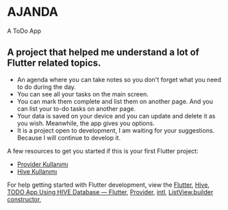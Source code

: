 # AJANDA

A ToDo App

## A project that helped me understand a lot of Flutter related topics.

- An agenda where you can take notes so you don't forget what you need to do during the day.
- You can see all your tasks on the main screen.
- You can mark them complete and list them on another page. And you can list your to-do tasks on another page.
- Your data is saved on your device and you can update and delete it as you wish. Meanwhile, the app gives you options.
- It is a project open to development, I am waiting for your suggestions. Because I will continue to develop it.

A few resources to get you started if this is your first Flutter project:
- [Provider Kullanımı](https://www.udemy.com/course/flutter-bootcamp-with-dart/learn/lecture/15785418#learning-tools)
- [Hive Kullanımı](https://www.udemy.com/course/sifirdan-flutter-ile-android-ve-ios-apps-development/learn/lecture/30284780#overview)

For help getting started with Flutter development, view the
[Flutter](https://docs.flutter.dev/), 
[Hive](https://docs.hivedb.dev/#/custom-objects/generate_adapter),
[TODO App Using HIVE Database — Flutter](https://developerb2.medium.com/todo-app-using-hive-database-flutter-2a2de2ca6782),
[Provider](https://pub.dev/packages/provider), 
[intl](https://pub.dev/packages/intl),
[ListView.builder constructor](https://api.flutter.dev/flutter/widgets/ListView/ListView.builder.html),
